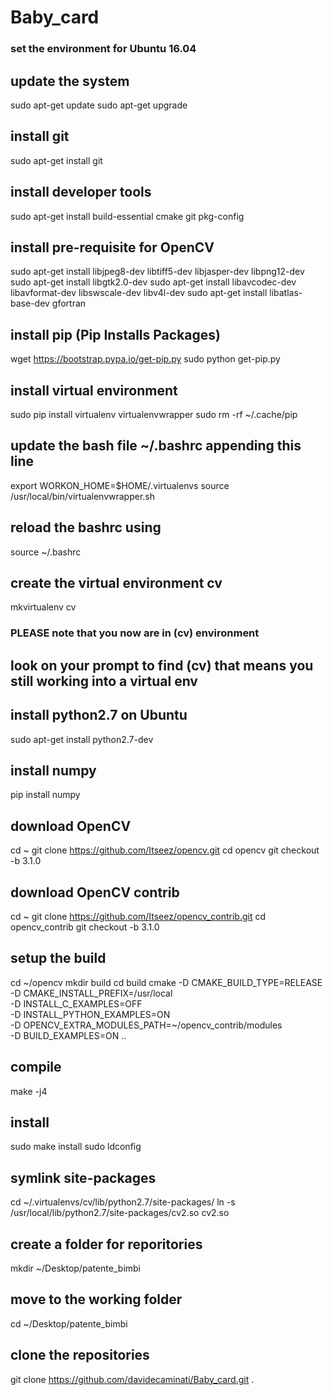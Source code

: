 # Baby_card

### set the environment for Ubuntu 16.04 

## update the system
sudo apt-get update
sudo apt-get upgrade

## install git
sudo apt-get install git

## install developer tools
sudo apt-get install build-essential cmake git pkg-config

## install pre-requisite for OpenCV
sudo apt-get install libjpeg8-dev libtiff5-dev libjasper-dev libpng12-dev
sudo apt-get install libgtk2.0-dev
sudo apt-get install libavcodec-dev libavformat-dev libswscale-dev libv4l-dev
sudo apt-get install libatlas-base-dev gfortran

## install pip (Pip Installs Packages)
wget https://bootstrap.pypa.io/get-pip.py
sudo python get-pip.py

## install virtual environment
sudo pip install virtualenv virtualenvwrapper
sudo rm -rf ~/.cache/pip

## update the bash file ~/.bashrc appending this line
export WORKON_HOME=$HOME/.virtualenvs
source /usr/local/bin/virtualenvwrapper.sh

## reload the bashrc using 
source ~/.bashrc

## create the virtual environment cv
mkvirtualenv cv

### PLEASE note that you now are in (cv) environment
## look on your prompt to find (cv) that means you still working into a virtual env

## install python2.7 on Ubuntu
sudo apt-get install python2.7-dev

## install numpy
pip install numpy

## download OpenCV
cd ~
git clone https://github.com/Itseez/opencv.git
cd opencv
git checkout -b 3.1.0

## download OpenCV contrib
cd ~
git clone https://github.com/Itseez/opencv_contrib.git
cd opencv_contrib
git checkout -b 3.1.0

## setup the build
cd ~/opencv
mkdir build
cd build
cmake -D CMAKE_BUILD_TYPE=RELEASE \
	-D CMAKE_INSTALL_PREFIX=/usr/local \
	-D INSTALL_C_EXAMPLES=OFF \
	-D INSTALL_PYTHON_EXAMPLES=ON \
	-D OPENCV_EXTRA_MODULES_PATH=~/opencv_contrib/modules \
	-D BUILD_EXAMPLES=ON ..
	
	
	
## compile
make -j4

## install
sudo make install
sudo ldconfig


## symlink site-packages
cd ~/.virtualenvs/cv/lib/python2.7/site-packages/
ln -s /usr/local/lib/python2.7/site-packages/cv2.so cv2.so


## create a folder for reporitories
mkdir ~/Desktop/patente_bimbi

## move to the working folder
cd ~/Desktop/patente_bimbi

## clone the repositories
git clone https://github.com/davidecaminati/Baby_card.git .


